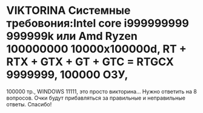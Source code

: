 # VIKTORINA Системные требовония:Intel core i999999999 999999k или Amd Ryzen 100000000 10000x100000d, RT + RTX + GTX + GT + GTC = RTGCX 9999999, 100000 ОЗУ,
100000 тр., WINDOWS 11111,  это просто викторина... Нужно ответить на 8 вопросов.
Очки будут прибавляться за правильные и неправильные ответы. Спасибо! 
